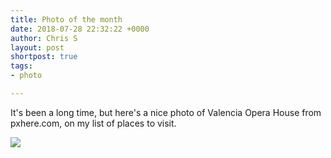 ```yaml
---
title: Photo of the month
date: 2018-07-28 22:32:22 +0000
author: Chris S
layout: post
shortpost: true
tags:
- photo

---
```

It's been a long time, but here's a nice photo of Valencia Opera House from pxhere.com, on my list of places to visit.

![](/assets/valencia.jpg)

